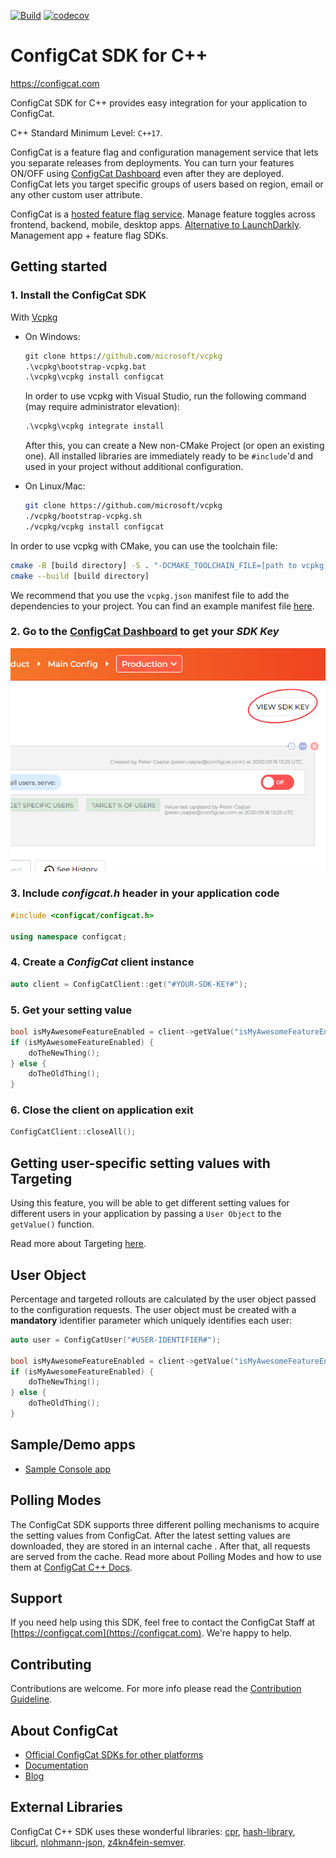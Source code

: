 
[![Build](https://img.shields.io/github/actions/workflow/status/configcat/cpp-sdk/cpp-ci.yml?logo=GitHub&label=windows%20%2F%20macos%20%2F%20linux&branch=main)](https://github.com/configcat/cpp-sdk/actions/workflows/cpp-ci.yml)
[![codecov](https://codecov.io/gh/configcat/cpp-sdk/branch/main/graph/badge.svg?token=cvUgfof8k7)](https://codecov.io/gh/configcat/cpp-sdk)

# ConfigCat SDK for C++

https://configcat.com

ConfigCat SDK for C++ provides easy integration for your application to ConfigCat.

C++ Standard Minimum Level: `C++17`.

ConfigCat is a feature flag and configuration management service that lets you separate releases from deployments. You can turn your features ON/OFF using [ConfigCat Dashboard](http://app.configcat.com) even after they are deployed. ConfigCat lets you target specific groups of users based on region, email or any other custom user attribute.

ConfigCat is a [hosted feature flag service](http://configcat.com). Manage feature toggles across frontend, backend, mobile, desktop apps. [Alternative to LaunchDarkly](https://configcat.com/launchdarkly-vs-configcat). Management app + feature flag SDKs.

## Getting started

### 1. Install the ConfigCat SDK
With [Vcpkg](https://github.com/microsoft/vcpkg)

- On Windows:
  ```cmd
  git clone https://github.com/microsoft/vcpkg
  .\vcpkg\bootstrap-vcpkg.bat
  .\vcpkg\vcpkg install configcat
  ```

  In order to use vcpkg with Visual Studio,
  run the following command (may require administrator elevation):

  ```cmd
  .\vcpkg\vcpkg integrate install
  ```

  After this, you can create a New non-CMake Project (or open an existing one).
  All installed libraries are immediately ready to be `#include`'d and used
  in your project without additional configuration.


- On Linux/Mac:
  ```bash
  git clone https://github.com/microsoft/vcpkg
  ./vcpkg/bootstrap-vcpkg.sh
  ./vcpkg/vcpkg install configcat
  ```

In order to use vcpkg with CMake, you can use the toolchain file:

```bash
cmake -B [build directory] -S . "-DCMAKE_TOOLCHAIN_FILE=[path to vcpkg]/scripts/buildsystems/vcpkg.cmake"
cmake --build [build directory]
```

We recommend that you use the `vcpkg.json` manifest file to add the dependencies to your project.
You can find an example manifest file [here](example/vcpkg.json).

### 2. Go to the <a href="https://app.configcat.com/sdkkey" target="_blank">ConfigCat Dashboard</a> to get your *SDK Key*
![SDK-KEY](https://raw.githubusercontent.com/ConfigCat/cpp-sdk/master/media/readme02-3.png "SDK-KEY")

### 3. Include *configcat.h* header in your application code
```cpp
#include <configcat/configcat.h>

using namespace configcat;
```

### 4. Create a *ConfigCat* client instance
```cpp
auto client = ConfigCatClient::get("#YOUR-SDK-KEY#");
```

### 5. Get your setting value
```cpp
bool isMyAwesomeFeatureEnabled = client->getValue("isMyAwesomeFeatureEnabled", false);
if (isMyAwesomeFeatureEnabled) {
    doTheNewThing();
} else {
    doTheOldThing();
}
```
### 6. Close the client on application exit
```cpp
ConfigCatClient::closeAll();
```

## Getting user-specific setting values with Targeting
Using this feature, you will be able to get different setting values for different users in your application by passing a `User Object` to the `getValue()` function.

Read more about Targeting [here](https://configcat.com/docs/advanced/targeting/).

## User Object
Percentage and targeted rollouts are calculated by the user object passed to the configuration requests.
The user object must be created with a **mandatory** identifier parameter which uniquely identifies each user:
```cpp
auto user = ConfigCatUser("#USER-IDENTIFIER#");

bool isMyAwesomeFeatureEnabled = client->getValue("isMyAwesomeFeatureEnabled", false, &user);
if (isMyAwesomeFeatureEnabled) {
    doTheNewThing();
} else {
    doTheOldThing();
}
```

## Sample/Demo apps
* [Sample Console app](https://github.com/ConfigCat/cpp-sdk/tree/main/samples/)

## Polling Modes
The ConfigCat SDK supports three different polling mechanisms to acquire the setting values from ConfigCat. After the latest setting values are downloaded, they are stored in an internal cache . After that, all requests are served from the cache. Read more about Polling Modes and how to use them at [ConfigCat C++ Docs](https://configcat.com/docs/sdk-reference/cpp/).

## Support
If you need help using this SDK, feel free to contact the ConfigCat Staff at [https://configcat.com](https://configcat.com). We're happy to help.

## Contributing
Contributions are welcome. For more info please read the [Contribution Guideline](CONTRIBUTING.md).

## About ConfigCat
- [Official ConfigCat SDKs for other platforms](https://github.com/configcat)
- [Documentation](https://configcat.com/docs)
- [Blog](https://configcat.com/blog)

## External Libraries
ConfigCat C++ SDK uses these wonderful libraries: [cpr](https://github.com/libcpr/cpr), [hash-library](https://create.stephan-brumme.com/hash-library), [libcurl](https://curl.se/libcurl), [nlohmann-json](https://github.com/nlohmann/json), [z4kn4fein-semver](https://github.com/z4kn4fein/cpp-semver).
